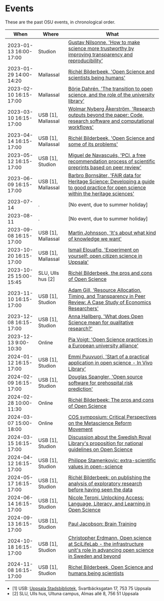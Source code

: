 # Events

These are the past OSU events, in chronological order.

When                      | Where              |What
--------------------------|--------------------|------------------------------------------------
2023-01-13 16:00-17:00    |Studion             |[Gustav Nilsonne, 'How to make science more trustworthy by improving transparency and reproducibility'](20230129_richel_bilderbeek/README.md)
2023-01-29 14:00-14:20    |Mallassal           |[Richèl Bilderbeek, 'Open Science and scientists being humans'](20230129_richel_bilderbeek/README.md)
2023-02-10 16:15-17:00    |Mallassal           |[Börje Dahrén, 'The transition to open science, and the role of the university library'](20230210_boerje_dahreen/README.md)
2023-03-10 16:15-17:00    |USB [1], Mallassal  |[Wolmar Nyberg Åkerström, 'Research outputs beyond the paper: Code, research software and computational workflows'](20230310_wolmar_nyberg_aakerstroem/README.md)
2023-04-14 16:15-17:00    |USB [1], Mallassal  |[Richèl Bilderbeek, 'Open Science and some of its problems'](20230414_richel_bilderbeek/README.md)
2023-05-12 16:15-17:00    |USB [1], Studion    |[Miguel de Navascués, 'PCI, a free recommendation process of scientific preprints based on peer review'](20230512_miguel_de_navascues/README.md)
2023-06-09 16:15-17:00    |USB [1], Mallassal  |[Barbro Bornsäter, 'FAIR data for Heritage Science: Developing a guide to good practice for open science within the heritage sciences'](20230609_barbro_bornsaeter/README.md)
2023-07-14                |.                   |[No event, due to summer holiday]
2023-08-11                |.                   |[No event, due to summer holiday]
2023-09-08 16:15-17:00    |USB [1], Mallassal  |[Martin Johnsson, 'It's about what kind of knowledge we want'](20230908_martin_johnsson/README.md)
2023-10-20 16:15-17:00    |USB [1], Mallassal  |[Ismail Elouafiq, 'Experiment on yourself: open citizen science in Uppsala'](20231020_ismail_elouafiq/README.md)
2023-10-25 15:00-15:45    |SLU, Ulls hus [2]   |[Richèl Bilderbeek, the pros and cons of Open Science](20231025_richel_bilderbeek/README.md)
2023-11-10 16:15-17:00    |USB [1], Studion    |[Adam Gill, 'Resource Allocation, Timing, and Transparency in Peer Review: A Case Study of Economics Researchers'](20231110_adam_gill/README.md)
2023-12-08 16:15-17:00    |USB [1], Studion    |[Anna Hallberg, 'What does Open Science mean for qualitative research?'](20231208_anna_hallberg/README.md)
2023-12-13 9:00-10:30     |Online              |[Pia Voigt: 'Open Science practices in a European university alliance'](https://pad.gwdg.de/gSo8Md81QyO_PhyU93h-Nw)
2024-01-12 16:15-17:00    |USB [1], Studion    |[Emmi Puuvuori, 'Start of a practical application in open science - In Vivo Library'](20240112_emmi_puuvuori/README.md)
2024-02-09 16:15-17:00    |USB [1], Studion    |[Douglas Spangler, 'Open source software for prehospital risk prediction'](20240209_douglas_spangler/README.md)
2024-02-28 10:00-11:30    |Online              |[Richèl Bilderbeek: The pros and cons of Open Science](20240228_richel_bilderbeek/README.md)
2024-03-07 15:00-18:00    |Online              |[COS symposium: Critical Perspectives on the Metascience Reform Movement](https://www.cos.io/critical-perspectives-on-the-metascience-reform-movement)
2024-03-15 16:15-17:00    |USB [1], Studion    |[Discussion about the Swedish Royal Library's proposition for national guidelines on Open Science](20240315_osu/README.md)
2024-04-12 16:15-17:00    |USB [1], Studion    |[Philippe Stamenkovic: extra-scientific values in open-science](20240412_philippe_stamenkovic/README.md)
2024-05-17 16:15-17:00    |USB [1], Studion    |[Richèl Bilderbeek: on publishing the analysis of exploratory research before having seen the data](20240517_richel_bilderbeek/README.md)
2024-06-14 16:15-17:00    |USB [1], Studion    |[Nicole Teroni, Unlocking Access: Language, Literacy, and Learning in Open Science](20240614_nicole_teroni/README.md)
2024-09-13 16:15-17:00    |USB [1], Studion    |[Paul Jacobson: Brain Training](20240913_paul_jacobson/README.md)
2024-10-18 16:15-17:00    |USB [1], Studion    |[Christopher Erdmann, Open science at SciLifeLab - the infrastructure unit's role in advancing open science in Sweden and beyond](20241018_christopher_erdmann/README.md)
2024-11-08 16:15-17:00    |USB [1], Studion        |[Richel Bilderbeek, Open Science and humans being scientists](20241108_richel_bilderbeek/README.md)

* [1] USB: [Uppsala Stadsbibliotek](https://bibliotekuppsala.se/web/arena/stadsbiblioteket#/),
   Svartbäcksgatan 17, 753 75 Uppsala
* [2] SLU, Ulls hus, Ultuna campus, Almas allé 8, 756 51 Uppsala
